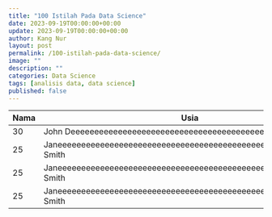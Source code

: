 ```yaml
---
title: "100 Istilah Pada Data Science"
date: 2023-09-19T00:00:00+00:00
update: 2023-09-19T00:00:00+00:00
author: Kang Nur
layout: post
permalink: /100-istilah-pada-data-science/
image: ""
description: ""
categories: Data Science
tags: [analisis data, data science]
published: false
---
```

<div class="table-container">
<table id="myTable" class="display">
        <thead>
            <tr>
                <th>Nama</th>
                <th>Usia</th>
            </tr>
        </thead>
        <tbody>
            <tr>
                <td>30</td>
                <td>John Deeeeeeeeeeeeeeeeeeeeeeeeeeeeeeeeeeeeeeeeeeeeeeeeeeeoe</td>
            </tr>
            <tr>
                <td>25</td>
                <td>Janeeeeeeeeeeeeeeeeeeeeeeeeeeeeeeeeeeeeeeeeeeeeeeeeeeeeeeeeeee Smith</td>
            </tr>
            <tr>
                <td>25</td>
                <td>Janeeeeeeeeeeeeeeeeeeeeeeeeeeeeeeeeeeeeeeeeeeeeeeeeeeeeeeeeeee Smith</td>
            </tr>
            <tr>
                <td>25</td>
                <td>Janeeeeeeeeeeeeeeeeeeeeeeeeeeeeeeeeeeeeeeeeeeeeeeeeeeeeeeeeeee Smith</td>
            </tr>
            <!-- Tambahkan lebih banyak baris sesuai kebutuhan Anda -->
        </tbody>
    </table>
</div>